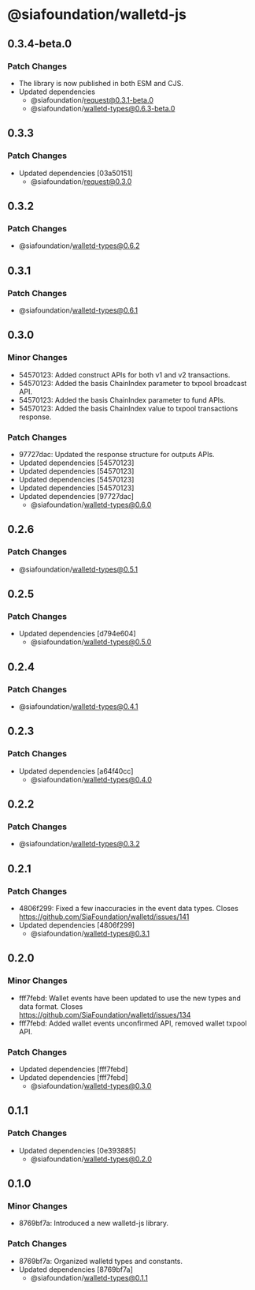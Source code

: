 # @siafoundation/walletd-js

## 0.3.4-beta.0

### Patch Changes

- The library is now published in both ESM and CJS.
- Updated dependencies
  - @siafoundation/request@0.3.1-beta.0
  - @siafoundation/walletd-types@0.6.3-beta.0

## 0.3.3

### Patch Changes

- Updated dependencies [03a50151]
  - @siafoundation/request@0.3.0

## 0.3.2

### Patch Changes

- @siafoundation/walletd-types@0.6.2

## 0.3.1

### Patch Changes

- @siafoundation/walletd-types@0.6.1

## 0.3.0

### Minor Changes

- 54570123: Added construct APIs for both v1 and v2 transactions.
- 54570123: Added the basis ChainIndex parameter to txpool broadcast API.
- 54570123: Added the basis ChainIndex parameter to fund APIs.
- 54570123: Added the basis ChainIndex value to txpool transactions response.

### Patch Changes

- 97727dac: Updated the response structure for outputs APIs.
- Updated dependencies [54570123]
- Updated dependencies [54570123]
- Updated dependencies [54570123]
- Updated dependencies [54570123]
- Updated dependencies [97727dac]
  - @siafoundation/walletd-types@0.6.0

## 0.2.6

### Patch Changes

- @siafoundation/walletd-types@0.5.1

## 0.2.5

### Patch Changes

- Updated dependencies [d794e604]
  - @siafoundation/walletd-types@0.5.0

## 0.2.4

### Patch Changes

- @siafoundation/walletd-types@0.4.1

## 0.2.3

### Patch Changes

- Updated dependencies [a64f40cc]
  - @siafoundation/walletd-types@0.4.0

## 0.2.2

### Patch Changes

- @siafoundation/walletd-types@0.3.2

## 0.2.1

### Patch Changes

- 4806f299: Fixed a few inaccuracies in the event data types. Closes https://github.com/SiaFoundation/walletd/issues/141
- Updated dependencies [4806f299]
  - @siafoundation/walletd-types@0.3.1

## 0.2.0

### Minor Changes

- fff7febd: Wallet events have been updated to use the new types and data format. Closes https://github.com/SiaFoundation/walletd/issues/134
- fff7febd: Added wallet events unconfirmed API, removed wallet txpool API.

### Patch Changes

- Updated dependencies [fff7febd]
- Updated dependencies [fff7febd]
  - @siafoundation/walletd-types@0.3.0

## 0.1.1

### Patch Changes

- Updated dependencies [0e393885]
  - @siafoundation/walletd-types@0.2.0

## 0.1.0

### Minor Changes

- 8769bf7a: Introduced a new walletd-js library.

### Patch Changes

- 8769bf7a: Organized walletd types and constants.
- Updated dependencies [8769bf7a]
  - @siafoundation/walletd-types@0.1.1
